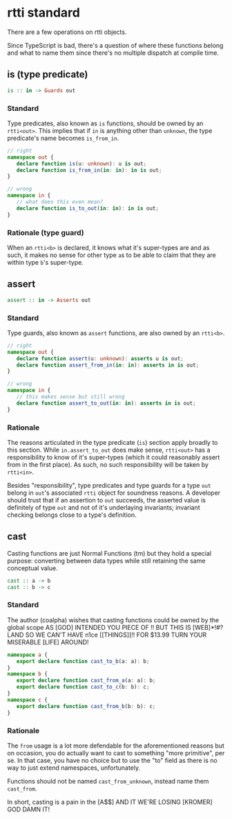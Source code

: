 # rtti standard

There are a few operations on rtti objects.

Since TypeScript is bad, there's a question of where these functions belong and
what to name them since there's no multiple dispatch at compile time.

## is (type predicate)

```hs
is :: in -> Guards out
```

### Standard

Type predicates, also known as `is` functions, should be owned by an `rtti<out>`.
This implies that if `in` is anything other than `unknown`, the type predicate's
name becomes `is_from_in`.

```ts
// right
namespace out {
   declare function is(u: unknown): u is out;
   declare function is_from_in(in: in): in is out;
}

// wrong
namespace in {
   // what does this even mean?
   declare function is_to_out(in: in): in is out;
}
```

### Rationale (type guard)

When an `rtti<b>` is declared, it knows what it's super-types are and as such,
it makes no sense for other type `a`s to be able to claim that they are within
type `b`'s super-type.

## assert

```hs
assert :: in -> Asserts out
```

### Standard

Type guards, also known as `assert` functions, are also owned by an `rtti<b>`.

```ts
// right
namespace out {
   declare function assert(u: unknown): asserts u is out;
   declare function assert_from_in(in: in): asserts in is out;
}

// wrong
namespace in {
   // this makes sense but still wrong
   declare function assert_to_out(in: in): asserts in is out;
}
```

### Rationale

The reasons articulated in the type predicate (`is`) section apply broadly to
this section. While `in.assert_to_out` does make sense, `rtti<out>` has a
responsibility to know of it's super-types (which it could reasonably assert
from in the first place). As such, no such responsibility will be taken by
`rtti<in>`.

Besides "responsibility", type predicates and type guards for a type `out`
belong in `out`'s associated `rtti` object for soundness reasons. A developer
should trust that if an assertion to `out` succeeds, the asserted value is
definitely of type `out` and not of it's underlaying invariants; invariant
checking belongs close to a type's definition.

## cast

Casting functions are just Normal Functions (tm) but they hold a special
purpose: converting between data types while still retaining the same conceptual
value.

```hs
cast :: a -> b
cast :: b -> c
```

### Standard

The author (coalpha) wishes that casting functions could be owned by the global
scope AS \[GOD\] INTENDED YOU PIECE OF !! BUT THIS IS \[WEB\]*!#? LAND SO WE
CAN'T HAVE n1ce \[\[THINGS\]\]!! FOR $13.99 TURN YOUR MISERABLE \[LIFE\] AROUND!

```ts
namespace a {
   export declare function cast_to_b(a: a): b;
}
namespace b {
   export declare function cast_from_a(a: a): b;
   export declare function cast_to_c(b: b): c;
}
namespace c {
   export declare function cast_from_b(b: b): c;
}
```

### Rationale

The `from` usage is a lot more defendable for the aforementioned reasons but
on occasion, you do actually want to cast to something "more primitive", per se.
In that case, you have no choice but to use the "to" field as there is no way to
just extend namespaces, unfortunately.

Functions should not be named `cast_from_unknown`, instead name them `cast_from`.

In short, casting is a pain in the \[A$$\] AND IT WE'RE LOSING \[KROMER\] GOD
DAMN IT!
